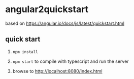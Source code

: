 # angular2quickstart
based on https://angular.io/docs/js/latest/quickstart.html

## quick start

1. `npm install`

2. `npm start` to compile with typescript and run the server

5. browse to <http://localhost:8080/index.html>